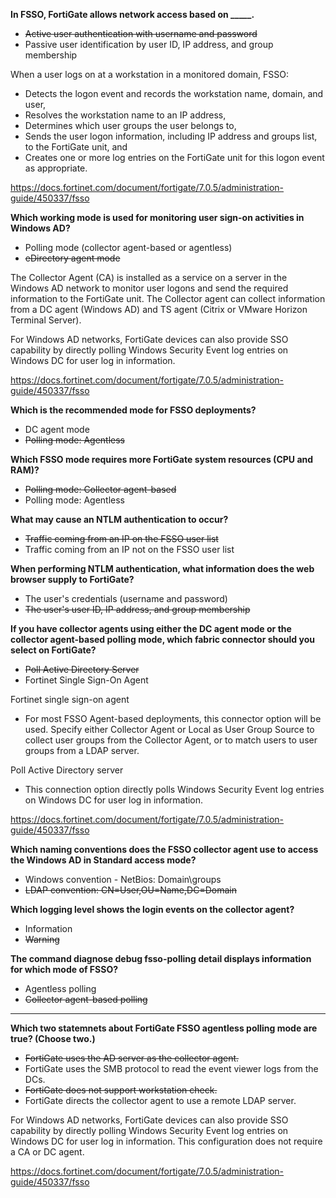 **In FSSO, FortiGate allows network access based on \_____.**

- ~~Active user authentication with username and password~~
- Passive user identification by user ID, IP address, and group membership

When a user logs on at a workstation in a monitored domain, FSSO:

- Detects the logon event and records the workstation name, domain, and user,
- Resolves the workstation name to an IP address,
- Determines which user groups the user belongs to,
- Sends the user logon information, including IP address and groups list, to the FortiGate unit, and
- Creates one or more log entries on the FortiGate unit for this logon event as appropriate.

https://docs.fortinet.com/document/fortigate/7.0.5/administration-guide/450337/fsso

**Which working mode is used for monitoring user sign-on activities in Windows AD?**

- Polling mode (collector agent-based or agentless)
- ~~eDirectory agent mode~~

The Collector Agent (CA) is installed as a service on a server in the Windows AD network to monitor user logons and send the required information to the FortiGate unit. The Collector agent can collect information from a DC agent (Windows AD) and TS agent (Citrix or VMware Horizon Terminal Server).

For Windows AD networks, FortiGate devices can also provide SSO capability by directly polling Windows Security Event log entries on Windows DC for user log in information.

https://docs.fortinet.com/document/fortigate/7.0.5/administration-guide/450337/fsso

**Which is the recommended mode for FSSO deployments?**

- DC agent mode
- ~~Polling mode: Agentless~~

**Which FSSO mode requires more FortiGate system resources (CPU and RAM)?**

- ~~Polling mode: Collector agent-based~~
- Polling mode: Agentless

**What may cause an NTLM authentication to occur?**

- ~~Traffic coming from an IP on the FSSO user list~~
- Traffic coming from an IP not on the FSSO user list

**When performing NTLM authentication, what information does the web browser supply to FortiGate?**

- The user's credentials (username and password)
- ~~The user's user ID, IP address, and group membership~~

**If you have collector agents using either the DC agent mode or the collector agent-based polling mode, which fabric connector should you select on FortiGate?**

- ~~Poll Active Directory Server~~
- Fortinet Single Sign-On Agent

Fortinet single sign-on agent

- For most FSSO Agent-based deployments, this connector option will be used. Specify either Collector Agent or Local as User Group Source to collect user groups from the Collector Agent, or to match users to user groups from a LDAP server.

Poll Active Directory server

- This connection option directly polls Windows Security Event log entries on Windows DC for user log in information.

https://docs.fortinet.com/document/fortigate/7.0.5/administration-guide/450337/fsso

**Which naming conventions does the FSSO collector agent use to access the Windows AD in Standard access mode?**

- Windows convention - NetBios: Domain\groups
- ~~LDAP convention: CN=User,OU=Name,DC=Domain~~

**Which logging level shows the login events on the collector agent?**

- Information
- ~~Warning~~

**The command diagnose debug fsso-polling detail displays information for which mode of FSSO?**

- Agentless polling
- ~~Collector agent-based polling~~

----------------------------------------------------------------------------------------------------

**Which two statemnets about FortiGate FSSO agentless polling mode are true? (Choose two.)**

- ~~FortiGate uses the AD server as the collector agent.~~
- FortiGate uses the SMB protocol to read the event viewer logs from the DCs.
- ~~FortiGate does not support workstation check.~~
- FortiGate directs the collector agent to use a remote LDAP server.

For Windows AD networks, FortiGate devices can also provide SSO capability by directly polling Windows Security Event log entries on Windows DC for user log in information. This configuration does not require a CA or DC agent.

https://docs.fortinet.com/document/fortigate/7.0.5/administration-guide/450337/fsso
